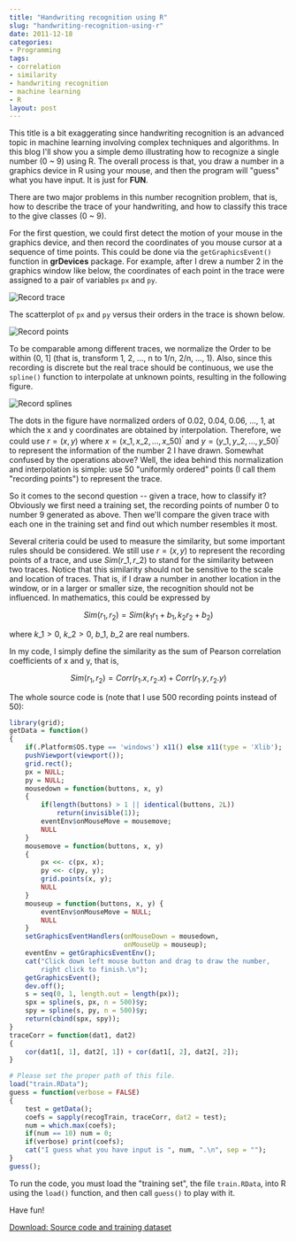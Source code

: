 ```yaml
---
title: "Handwriting recognition using R"
slug: "handwriting-recognition-using-r"
date: 2011-12-18
categories:
- Programming
tags:
- correlation
- similarity
- handwriting recognition
- machine learning
- R
layout: post
---
```


This title is a bit exaggerating since handwriting recognition is an advanced topic
in machine learning involving complex techniques and algorithms. In this blog I'll
show you a simple demo illustrating how to recognize a single number (0 ~ 9) using R.
The overall process is that, you draw a number in a graphics device in R using your mouse,
and then the program will "guess" what you have input. It is just for **FUN**.

There are two major problems in this number recognition problem, that
is, how to describe the trace of your handwriting, and how to classify
this trace to the give classes (0 ~ 9).

For the first question, we could first detect the motion of your mouse
in the graphics device, and then record the coordinates of you mouse
cursor at a sequence of time points. This could be done via the
`getGraphicsEvent()` function in **grDevices** package. For example, after I
drew a number 2 in the graphics window like below, the coordinates of
each point in the trace were assigned to a pair of variables `px` and `py`.

<p><img src="https://i.imgur.com/257Ng.png" alt="Record trace" class="aligncenter"/></p>

The scatterplot of `px` and `py` versus their orders in the trace is
shown below.

<p><img src="https://i.imgur.com/4gsCV.png" alt="Record points" class="aligncenter"/></p>

To be comparable among different traces, we normalize the Order to be
within (0, 1] (that is, transform 1, 2, ..., n to 1/n, 2/n, ..., 1).
Also, since this recording is discrete but the real trace should be
continuous, we use the `spline()` function to interpolate at unknown
points, resulting in the following figure.

<p><img src="https://i.imgur.com/M0Wos.png" alt="Record splines" class="aligncenter"/></p>

The dots in the figure have normalized orders of 0.02, 0.04,
0.06, ..., 1, at which the x and y coordinates are obtained by
interpolation. Therefore, we could use $r = (x, y)$ where
$x = (x\_1, x\_2, \ldots, x\_{50})^\prime$ and $y = (y\_1, y\_2, \ldots, y\_{50})^\prime$ to
represent the information of the number 2 I have drawn. Somewhat
confused by the operations above? Well, the idea behind this
normalization and interpolation is simple: use 50 "uniformly
ordered" points (I call them "recording points") to represent the trace.

So it comes to the second question -- given a trace, how to classify
it? Obviously we first need a training set, the recording points of
number 0 to number 9 generated as above. Then we'll compare the
given trace with each one in the training set and find out which
number resembles it most.

Several criteria could be used to measure the similarity, but some
important rules should be considered. We still use $r = (x, y)$ to
represent the recording points of a trace, and use $Sim(r\_1, r\_2)$ to
stand for the similarity between two traces. Notice that this
similarity should not be sensitive to the scale and location of
traces. That is, if I draw a number in another location in the
window, or in a larger or smaller size, the recognition should not be
influenced. In mathematics, this could be expressed by

$$Sim(r_1, r_2) = Sim(k_1 r_1 + b_1, k_2 r_2 + b_2)$$

where $k\_1 > 0$, $k\_2 > 0$, $b\_1$, $b\_2$ are real numbers.

In my code, I simply define the similarity as the sum of Pearson
correlation coefficients of x and y, that is,

$$Sim(r_1, r_2) = Corr(r_1.x, r_2.x) + Corr(r_1.y, r_2.y)$$

The whole source code is (note that I use 500 recording points
instead of 50):

```r
library(grid);
getData = function()
{
    if(.Platform$OS.type == 'windows') x11() else x11(type = 'Xlib');
    pushViewport(viewport());
    grid.rect();
    px = NULL;
    py = NULL;
    mousedown = function(buttons, x, y)
    {
        if(length(buttons) > 1 || identical(buttons, 2L))
            return(invisible(1));
        eventEnv$onMouseMove = mousemove;
        NULL
    }
    mousemove = function(buttons, x, y)
    {
        px <<- c(px, x);
        py <<- c(py, y);
        grid.points(x, y);
        NULL
    }
    mouseup = function(buttons, x, y) {
        eventEnv$onMouseMove = NULL;
        NULL
    }
    setGraphicsEventHandlers(onMouseDown = mousedown,
                             onMouseUp = mouseup);
    eventEnv = getGraphicsEventEnv();
    cat("Click down left mouse button and drag to draw the number,
        right click to finish.\n");
    getGraphicsEvent();
    dev.off();
    s = seq(0, 1, length.out = length(px));
    spx = spline(s, px, n = 500)$y;
    spy = spline(s, py, n = 500)$y;
    return(cbind(spx, spy));
}
traceCorr = function(dat1, dat2)
{
    cor(dat1[, 1], dat2[, 1]) + cor(dat1[, 2], dat2[, 2]);
}

# Please set the proper path of this file.
load("train.RData");
guess = function(verbose = FALSE)
{
    test = getData();
    coefs = sapply(recogTrain, traceCorr, dat2 = test);
    num = which.max(coefs);
    if(num == 10) num = 0;
    if(verbose) print(coefs);
    cat("I guess what you have input is ", num, ".\n", sep = "");
}
guess();
```

To run the code, you must load the "training set", the file
`train.RData`, into R using the `load()` function, and then call
`guess()` to play with it.

Have fun!

[Download: Source code and training dataset](https://github.com/downloads/yixuan/en/Handwriting_recognition.zip)
